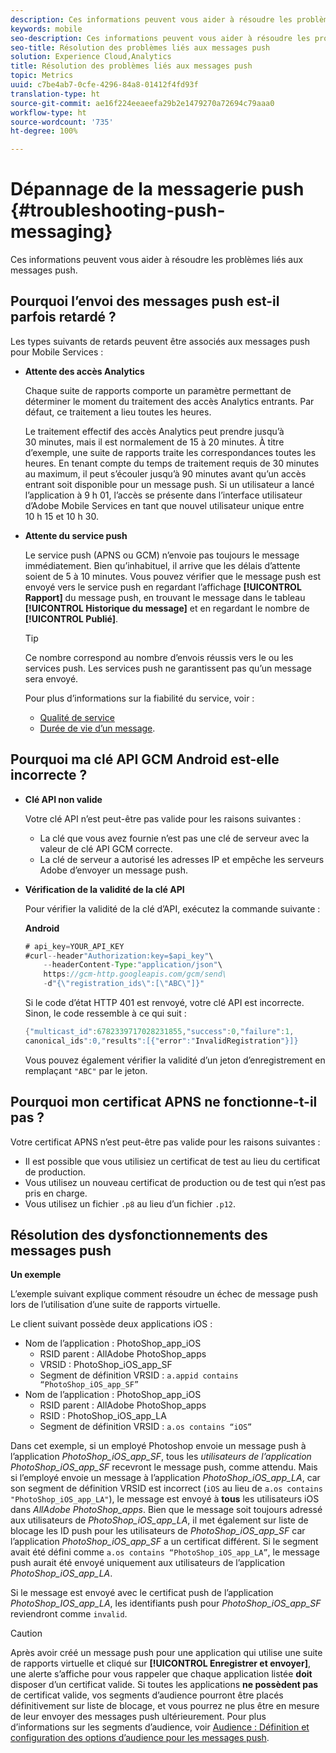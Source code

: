 ```yaml
---
description: Ces informations peuvent vous aider à résoudre les problèmes liés aux messages push.
keywords: mobile
seo-description: Ces informations peuvent vous aider à résoudre les problèmes liés aux messages push.
seo-title: Résolution des problèmes liés aux messages push
solution: Experience Cloud,Analytics
title: Résolution des problèmes liés aux messages push
topic: Metrics
uuid: c7be4ab7-0cfe-4296-84a8-01412f4fd93f
translation-type: ht
source-git-commit: ae16f224eeaeefa29b2e1479270a72694c79aaa0
workflow-type: ht
source-wordcount: '735'
ht-degree: 100%

---
```



# Dépannage de la messagerie push {#troubleshooting-push-messaging}

Ces informations peuvent vous aider à résoudre les problèmes liés aux messages push.

## Pourquoi l’envoi des messages push est-il parfois retardé ?

Les types suivants de retards peuvent être associés aux messages push pour Mobile Services :

* **Attente des accès Analytics**

   Chaque suite de rapports comporte un paramètre permettant de déterminer le moment du traitement des accès Analytics entrants. Par défaut, ce traitement a lieu toutes les heures.

   Le traitement effectif des accès Analytics peut prendre jusqu’à 30 minutes, mais il est normalement de 15 à 20 minutes. À titre d’exemple, une suite de rapports traite les correspondances toutes les heures. En tenant compte du temps de traitement requis de 30 minutes au maximum, il peut s’écouler jusqu’à 90 minutes avant qu’un accès entrant soit disponible pour un message push. Si un utilisateur a lancé l’application à 9 h 01, l’accès se présente dans l’interface utilisateur d’Adobe Mobile Services en tant que nouvel utilisateur unique entre 10 h 15 et 10 h 30.

* **Attente du service push**

   Le service push (APNS ou GCM) n’envoie pas toujours le message immédiatement. Bien qu’inhabituel, il arrive que les délais d’attente soient de 5 à 10 minutes. Vous pouvez vérifier que le message push est envoyé vers le service push en regardant l’affichage **[!UICONTROL Rapport]** du message push, en trouvant le message dans le tableau **[!UICONTROL Historique du message]** et en regardant le nombre de **[!UICONTROL Publié]**.

   >[!TIP]
   >
   >Ce nombre correspond au nombre d’envois réussis vers le ou les services push. Les services push ne garantissent pas qu’un message sera envoyé.

   Pour plus d’informations sur la fiabilité du service, voir :

   * [Qualité de service](https://developer.apple.com/library/content/documentation/NetworkingInternet/Conceptual/RemoteNotificationsPG/APNSOverview.html#//apple_ref/doc/uid/TP40008194-CH8-SW5l)
   * [Durée de vie d’un message](https://developers.google.com/cloud-messaging/concept-options#lifetime).

## Pourquoi ma clé API GCM Android est-elle incorrecte ?

* **Clé API non valide**

   Votre clé API n’est peut-être pas valide pour les raisons suivantes :

   * La clé que vous avez fournie n’est pas une clé de serveur avec la valeur de clé API GCM correcte.
   * La clé de serveur a autorisé les adresses IP et empêche les serveurs Adobe d’envoyer un message push.

* **Vérification de la validité de la clé API**

   Pour vérifier la validité de la clé d’API, exécutez la commande suivante :

   **Android**

   ```java
   # api_key=YOUR_API_KEY
   #curl--header"Authorization:key=$api_key"\
       --headerContent-Type:"application/json"\ 
       https://gcm-http.googleapis.com/gcm/send\
       -d"{\"registration_ids\":[\"ABC\"]}"
   ```

   Si le code d’état HTTP 401 est renvoyé, votre clé API est incorrecte. Sinon, le code ressemble à ce qui suit :

   ```java
   {"multicast_id":6782339717028231855,"success":0,"failure":1,
   canonical_ids":0,"results":[{"error":"InvalidRegistration"}]}
   ```

   Vous pouvez également vérifier la validité d’un jeton d’enregistrement en remplaçant `"ABC"` par le jeton.

## Pourquoi mon certificat APNS ne fonctionne-t-il pas ?

Votre certificat APNS n’est peut-être pas valide pour les raisons suivantes :

* Il est possible que vous utilisiez un certificat de test au lieu du certificat de production.
* Vous utilisez un nouveau certificat de production ou de test qui n’est pas pris en charge.
* Vous utilisez un fichier `.p8` au lieu d’un fichier `.p12`.

## Résolution des dysfonctionnements des messages push

**Un exemple**

L’exemple suivant explique comment résoudre un échec de message push lors de l’utilisation d’une suite de rapports virtuelle.

Le client suivant possède deux applications iOS :

* Nom de l’application : PhotoShop_app_iOS
   * RSID parent : AllAdobe PhotoShop_apps
   * VRSID : PhotoShop_iOS_app_SF
   * Segment de définition VRSID : `a.appid contains “PhotoShop_iOS_app_SF”`
* Nom de l’application : PhotoShop_app_iOS
   * RSID parent : AllAdobe PhotoShop_apps
   * RSID : PhotoShop_iOS_app_LA
   * Segment de définition VRSID : `a.os contains “iOS”`

Dans cet exemple, si un employé Photoshop envoie un message push à l’application *PhotoShop_iOS_app_SF*, tous les *utilisateurs de l’application PhotoShop_iOS_app_SF* recevront le message push, comme attendu. Mais si l’employé envoie un message à l’application *PhotoShop_iOS_app_LA*, car son segment de définition VRSID est incorrect (`iOS` au lieu de `a.os contains "PhotoShop_iOS_app_LA"`), le message est envoyé à **tous** les utilisateurs iOS dans *AllAdobe PhotoShop_apps*. Bien que le message soit toujours adressé aux utilisateurs de *PhotoShop_iOS_app_LA*, il met également sur liste de blocage les ID push pour les utilisateurs de *PhotoShop_iOS_app_SF* car l’application *PhotoShop_iOS_app_SF* a un certificat différent. Si le segment avait été défini comme `a.os contains “PhotoShop_iOS_app_LA”`, le message push aurait été envoyé uniquement aux utilisateurs de l’application *PhotoShop_iOS_app_LA*.

Si le message est envoyé avec le certificat push de l’application *PhotoShop_IOS_app_LA*, les identifiants push pour *PhotoShop_iOS_app_SF* reviendront comme `invalid`.

>[!CAUTION]
>
>Après avoir créé un message push pour une application qui utilise une suite de rapports virtuelle et cliqué sur **[!UICONTROL Enregistrer et envoyer]**, une alerte s’affiche pour vous rappeler que chaque application listée **doit** disposer d’un certificat valide. Si toutes les applications **ne possèdent pas** de certificat valide, vos segments d’audience pourront être placés définitivement sur liste de blocage, et vous pourrez ne plus être en mesure de leur envoyer des messages push ultérieurement. Pour plus d’informations sur les segments d’audience, voir [Audience : Définition et configuration des options d’audience pour les messages push](/help/using/in-app-messaging/t-create-push-message/c-audience-push-message.md).

